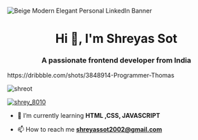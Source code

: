 ![Beige Modern Elegant Personal LinkedIn Banner](https://github.com/SHREOT/SHREOT/assets/136191807/11947a25-4fac-4e3e-802c-6c18d8a73a7d)

<h1 align="center">Hi 👋, I'm Shreyas Sot</h1>
<h3 align="center">A passionate frontend developer from India</h3>
https://dribbble.com/shots/3848914-Programmer-Thomas
<p align="left"> <img src="https://komarev.com/ghpvc/?username=shreot&label=Profile%20views&color=0e75b6&style=flat" alt="shreot" /> </p>

<p align="left"> <a href="https://twitter.com/shrey_8010" target="blank"><img src="https://img.shields.io/twitter/follow/shrey_8010?logo=twitter&style=for-the-badge" alt="shrey_8010" /></a> </p>

- 🌱 I’m currently learning **HTML ,CSS, JAVASCRIPT**

- 📫 How to reach me **shreyassot2002@gmail.com**

